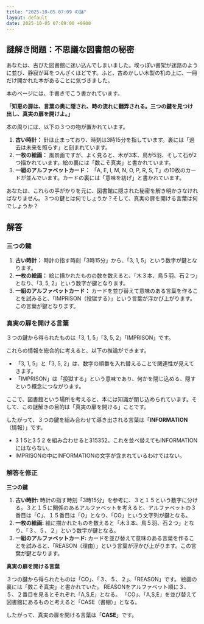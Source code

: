 ```yaml
---
title: "2025-10-05 07:09 の謎"
layout: default
date: 2025-10-05 07:09:00 +0900
---
```

## 謎解き問題：不思議な図書館の秘密

あなたは、古びた図書館に迷い込んでしまいました。埃っぽい書架が迷路のように並び、静寂が耳をつんざくほどです。ふと、古めかしい木製の机の上に、一冊だけ開かれた本があることに気づきました。

本のページには、手書きでこう書かれています。

**「知恵の扉は、言葉の奥に隠され、時の流れに翻弄される。三つの鍵を見つけ出し、真実の扉を開けよ。」**

本の周りには、以下の３つの物が置かれています。

1.  **古い時計：** 針は止まっており、時刻は3時15分を指しています。裏には「過去は未来を照らす」と刻まれています。
2.  **一枚の絵画：** 風景画ですが、よく見ると、木が3本、鳥が5羽、そして石が2つ描かれています。絵の裏には「数こそ真実」と書かれています。
3.  **一組のアルファベットカード：** 「A, E, I, M, N, O, P, R, S, T」の10枚のカードが並んでいます。カードの裏には「意味を紡げ」と書かれています。

あなたは、これらの手がかりを元に、図書館に隠された秘密を解き明かさなければなりません。３つの鍵とは何でしょうか？そして、真実の扉を開ける言葉は何でしょうか？

## 解答

### 三つの鍵

1.  **古い時計：** 時計の指す時刻「3時15分」から、「3, 1, 5」という数字が鍵となります。
2.  **一枚の絵画：** 絵に描かれたものの数を数えると、「木３本、鳥５羽、石２つ」となり、「3, 5, 2」という数字が鍵となります。
3.  **一組のアルファベットカード：** カードを並び替えて意味のある言葉を作ることを試みると、「IMPRISON（投獄する）」という言葉が浮かび上がります。この言葉が鍵となります。

### 真実の扉を開ける言葉

３つの鍵から得られたものは「3, 1, 5」「3, 5, 2」「IMPRISON」です。

これらの情報を総合的に考えると、以下の推論ができます。

*   「3, 1, 5」と「3, 5, 2」は、数字の順番を入れ替えることで関連性が見えてきます。
*   「IMPRISON」は「投獄する」という意味であり、何かを閉じ込める、隠すという概念につながります。

ここで、図書館という場所を考えると、本には知識が閉じ込められています。そして、この謎解きの目的は「真実の扉を開ける」ことです。

したがって、３つの鍵を組み合わせて導き出される言葉は「**INFORMATION**（情報）」です。

* 3 1 5と3 5 2 を組み合わせると315352。これを並べ替えてもINFORMATIONにはならない。
* IMPRISONの中にINFORMATIONの文字が含まれているわけではない。

### 解答を修正

**三つの鍵**

1. **古い時計:** 時計の指す時刻「3時15分」を参考に、３と１５という数字に分ける。３と１５に関係のあるアルファベットを考えると、アルファベットの３番目は「C」、１５番目は「O」となり、「CO」という文字列が鍵となる。
2. **一枚の絵画:** 絵に描かれたものを数えると「木３本、鳥５羽、石２つ」となり、「３、５、２」という数字が鍵となる。
3. **一組のアルファベットカード:** カードを並び替えて意味のある言葉を作ることを試みると、「REASON（理由）」という言葉が浮かび上がります。この言葉が鍵となります。

**真実の扉を開ける言葉**

３つの鍵から得られたものは「CO」、「３、５、２」、「REASON」です。
絵画の裏には「数こそ真実」と書かれていた。
REASONをアルファベット順に３、５、２番目を見るとそれぞれ「A,S,E」となる。
「CO」、「A,S,E」を並び替えて図書館にあるものと考えると「CASE（書棚）」となる。

したがって、真実の扉を開ける言葉は「**CASE**」です。

